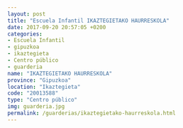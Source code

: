```yaml
---
layout: post
title: "Escuela Infantil IKAZTEGIETAKO HAURRESKOLA"
date: 2017-09-20 20:57:05 +0200
categories:
- Escuela Infantil
- gipuzkoa
- ikaztegieta
- Centro público
- guarderia
name: "IKAZTEGIETAKO HAURRESKOLA"
province: "Gipuzkoa"
location: "Ikaztegieta"
code: "20013588"
type: "Centro público"
img: guarderia.jpg
permalink: /guarderias/ikaztegietako-haurreskola.html
---
```

